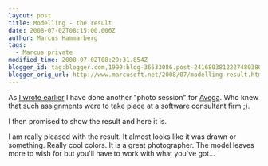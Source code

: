 ```yaml
---
layout: post
title: Modelling - the result
date: 2008-07-02T08:15:00.006Z
author: Marcus Hammarberg
tags:
  - Marcus private
modified_time: 2008-07-02T08:29:31.854Z
blogger_id: tag:blogger.com,1999:blog-36533086.post-2416803812227480380
blogger_orig_url: http://www.marcusoft.net/2008/07/modelling-result.html
---
```


As [I wrote earlier](http://www.marcusoft.net/2008/06/new-modeljob.html) I have done another "photo session" for [Avega](http://www.avega.se/). Who knew that such assignments were to take place at a software consultant firm ;).

I then promised to show the result and here it is.

I am really pleased with the result. It almost looks like it was drawn or something. Really cool colors. It is a great photographer. The model leaves more to wish for but you'll have to work with what you've got...
